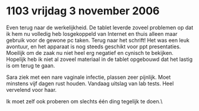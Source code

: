 # 1103 vrijdag 3 november 2006
Even terug naar de werkelijkheid. De tablet leverde zoveel problemen op dat ik hem nu volledig heb losgekoppeld van Internet en thuis alleen maar gebruik voor de gewone pc taken. Terug naar het schrift! Het was een leuk avontuur, en het apparaat is nog steeds geschikt voor ppt presentaties. Moeilijk om de zaak nu niet heel erg negatief en cynisch te bekijken. Hopelijk heb ik niet al zoveel materiaal in de tablet opgebouwd dat het lastig is om terug te gaan.

Sara ziek met een nare vaginale infectie, plassen zeer pijnlijk. Moet minstens vijf dagen rust houden. Vandaag uitslag van lab tests. Heel vervelend voor haar.

Ik moet zelf ook proberen om slechts één ding tegelijk te doen.\